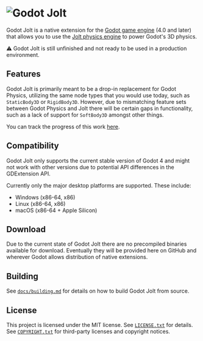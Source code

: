 # ![Godot Jolt][bnr]

Godot Jolt is a native extension for the [Godot game engine][gdt] (4.0 and later) that allows you to
use the [Jolt physics engine][jlt] to power Godot's 3D physics.

⚠️ Godot Jolt is still unfinished and not ready to be used in a production environment.

## Features

Godot Jolt is primarily meant to be a drop-in replacement for Godot Physics, utilizing the same node
types that you would use today, such as `StaticBody3D` or `RigidBody3D`. However, due to mismatching
feature sets between Godot Physics and Jolt there will be certain gaps in functionality, such as a
lack of support for `SoftBody3D` amongst other things.

You can track the progress of this work [here][cpb].

## Compatibility

Godot Jolt only supports the current stable version of Godot 4 and might not work with other
versions due to potential API differences in the GDExtension API.

Currently only the major desktop platforms are supported. These include:

- Windows (x86-64, x86)
- Linux (x86-64, x86)
- macOS (x86-64 + Apple Silicon)

## Download

Due to the current state of Godot Jolt there are no precompiled binaries available for download.
Eventually they will be provided here on GitHub and wherever Godot allows distribution of native
extensions.

## Building

See [`docs/building.md`][bld] for details on how to build Godot Jolt from source.

## License

This project is licensed under the MIT license. See [`LICENSE.txt`][lic] for details. See
[`COPYRIGHT.txt`][cpr] for third-party licenses and copyright notices.

[bnr]: docs/banner.png
[gdt]: https://godotengine.org/
[jlt]: https://github.com/jrouwe/JoltPhysics
[cpb]: https://github.com/godot-jolt/godot-jolt/issues/117
[bld]: docs/building.md
[lic]: LICENSE.txt
[cpr]: COPYRIGHT.txt
